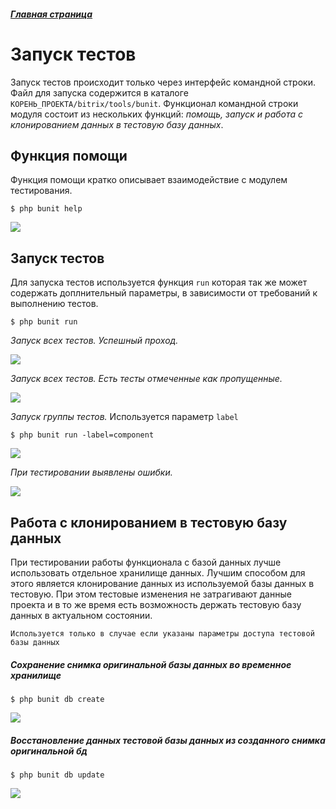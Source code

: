 ##### [Главная страница](../readme.md)

# Запуск тестов

Запуск тестов происходит только через интерфейс командной строки. Файл для запуска содержится в каталоге ```КОРЕНЬ_ПРОЕКТА/bitrix/tools/bunit```.
Функционал командной строки модуля состоит из нескольких функций: *помощь, запуск и работа с клонированием данных в тестовую базу данных*.

## Функция помощи

Функция помощи кратко описывает взаимодействие с модулем тестирования.

```$ php bunit help```

![](img/function-help.png)


## Запуск тестов

Для запуска тестов используется функция ```run``` которая так же может содержать доплнительный параметры, в зависимости от требований к выполнению тестов.

```$ php bunit run```

*Запуск всех тестов. Успешный проход.*

![](img/success-result-small.png)

*Запуск всех тестов. Есть тесты отмеченные как пропущенные.*

![](img/skipped-result.png)

*Запуск группы тестов.* Используется параметр ```label```

```$ php bunit run -label=component```

![](img/group-result.png)

*При тестировании выявлены ошибки.*

![](img/error-result.png)

## Работа с клонированием в тестовую базу данных

При тестировании работы функционала с базой данных лучше использовать отдельное хранилище данных. Лучшим способом для этого является клонирование данных из используемой базы данных в тестовую. При этом тестовые изменения не затрагивают данные проекта и в то же время есть возможность держать тестовую базу данных в актуальном состоянии.

```Используется только в случае если указаны параметры доступа тестовой базы данных```

##### Сохранение снимка оригинальной базы данных во временное хранилище

```$ php bunit db create```

![](img/db-create.png)

##### Восстановление данных тестовой базы данных из созданного снимка оригинальной бд

```$ php bunit db update```

![](img/db-update.png)

